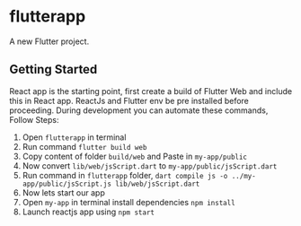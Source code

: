 # flutterapp

A new Flutter project.

## Getting Started

React app is the starting point, first create a build of Flutter Web and include this in React app. ReactJs and Flutter env be pre installed before proceeding.
During development you can automate these commands, Follow Steps:

1. Open `flutterapp` in terminal
2. Run command `flutter build web`
3. Copy content of folder `build/web` and Paste in `my-app/public`
4. Now convert `lib/web/jsScript.dart` to `my-app/public/jsScript.dart`
5. Run command in `flutterapp` folder, `dart compile js -o ../my-app/public/jsScript.js lib/web/jsScript.dart`
6. Now lets start our app
7. Open `my-app` in terminal install dependencies `npm install`
8. Launch reactjs app using `npm start`

